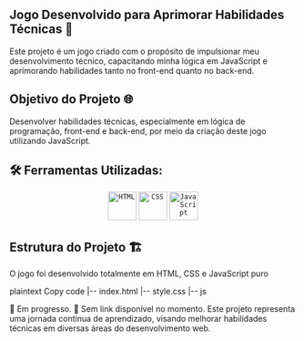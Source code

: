 ## Jogo Desenvolvido para Aprimorar Habilidades Técnicas 🚀
Este projeto é um jogo criado com o propósito de impulsionar meu desenvolvimento técnico, capacitando minha lógica em JavaScript e aprimorando habilidades tanto no front-end quanto no back-end.

## Objetivo do Projeto 🌐
Desenvolver habilidades técnicas, especialmente em lógica de programação, front-end e back-end, por meio da criação deste jogo utilizando JavaScript.

## 🛠 Ferramentas Utilizadas:
<div align="center">
	<code><img height="50" src="https://user-images.githubusercontent.com/25181517/192158954-f88b5814-d510-4564-b285-dff7d6400dad.png" alt="HTML" title="HTML" /></code>
	<code><img height="50" src="https://user-images.githubusercontent.com/25181517/183898674-75a4a1b1-f960-4ea9-abcb-637170a00a75.png" alt="CSS" title="CSS" /></code>
	<code><img height="50" src="https://user-images.githubusercontent.com/25181517/117447155-6a868a00-af3d-11eb-9cfe-245df15c9f3f.png" alt="JavaScript" title="JavaScript" /></code>
</div>


## Estrutura do Projeto 🏗️
O jogo foi desenvolvido totalmente em HTML, CSS e JavaScript puro

plaintext
Copy code
|-- index.html
|-- style.css
|-- js


📌 Em progresso.
🔗 Sem link disponível no momento.
Este projeto representa uma jornada contínua de aprendizado, visando melhorar habilidades técnicas em diversas áreas do desenvolvimento web.
